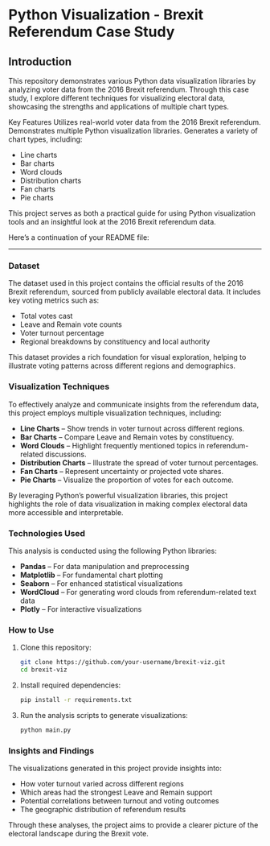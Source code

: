 # Python Visualization -  Brexit Referendum Case Study
## Introduction </br>
This repository demonstrates various Python data visualization libraries by analyzing voter data from the 2016 Brexit referendum. Through this case study, I explore different techniques for visualizing electoral data, showcasing the strengths and applications of multiple chart types.

Key Features
Utilizes real-world voter data from the 2016 Brexit referendum.
Demonstrates multiple Python visualization libraries.
Generates a variety of chart types, including:</br>
* Line charts</br>
* Bar charts</br>
* Word clouds</br>
* Distribution charts</br>
* Fan charts</br>
* Pie charts</br>

This project serves as both a practical guide for using Python visualization tools and an insightful look at the 2016 Brexit referendum data.

Here’s a continuation of your README file:  

---

### Dataset  

The dataset used in this project contains the official results of the 2016 Brexit referendum, sourced from publicly available electoral data. It includes key voting metrics such as:  

- Total votes cast  
- Leave and Remain vote counts  
- Voter turnout percentage  
- Regional breakdowns by constituency and local authority  

This dataset provides a rich foundation for visual exploration, helping to illustrate voting patterns across different regions and demographics.  

### Visualization Techniques  

To effectively analyze and communicate insights from the referendum data, this project employs multiple visualization techniques, including:  

- **Line Charts** – Show trends in voter turnout across different regions.  
- **Bar Charts** – Compare Leave and Remain votes by constituency.  
- **Word Clouds** – Highlight frequently mentioned topics in referendum-related discussions.  
- **Distribution Charts** – Illustrate the spread of voter turnout percentages.  
- **Fan Charts** – Represent uncertainty or projected vote shares.  
- **Pie Charts** – Visualize the proportion of votes for each outcome.  

By leveraging Python’s powerful visualization libraries, this project highlights the role of data visualization in making complex electoral data more accessible and interpretable.  

### Technologies Used  

This analysis is conducted using the following Python libraries:  

- **Pandas** – For data manipulation and preprocessing  
- **Matplotlib** – For fundamental chart plotting  
- **Seaborn** – For enhanced statistical visualizations  
- **WordCloud** – For generating word clouds from referendum-related text data  
- **Plotly** – For interactive visualizations  

### How to Use  

1. Clone this repository:  
   ```sh  
   git clone https://github.com/your-username/brexit-viz.git  
   cd brexit-viz  
   ```  
2. Install required dependencies:  
   ```sh  
   pip install -r requirements.txt  
   ```  
3. Run the analysis scripts to generate visualizations:  
   ```sh  
   python main.py  
   ```  

### Insights and Findings  

The visualizations generated in this project provide insights into:  

- How voter turnout varied across different regions  
- Which areas had the strongest Leave and Remain support  
- Potential correlations between turnout and voting outcomes  
- The geographic distribution of referendum results  

Through these analyses, the project aims to provide a clearer picture of the electoral landscape during the Brexit vote.  
